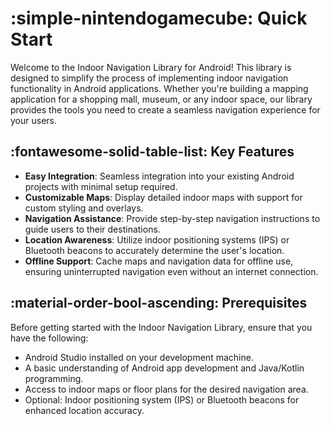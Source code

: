 # <span class="emoji"> :simple-nintendogamecube: </span> Quick Start

Welcome to the Indoor Navigation Library for Android! This library is designed to simplify the process of implementing indoor navigation functionality in Android applications. Whether you're building a mapping application for a shopping mall, museum, or any indoor space, our library provides the tools you need to create a seamless navigation experience for your users.

## <span class="emoji"> :fontawesome-solid-table-list: </span> Key Features

- **Easy Integration**: Seamless integration into your existing Android projects with minimal setup required.
- **Customizable Maps**: Display detailed indoor maps with support for custom styling and overlays.
- **Navigation Assistance**: Provide step-by-step navigation instructions to guide users to their destinations.
- **Location Awareness**: Utilize indoor positioning systems (IPS) or Bluetooth beacons to accurately determine the user's location.
- **Offline Support**: Cache maps and navigation data for offline use, ensuring uninterrupted navigation even without an internet connection.

## <span class="emoji"> :material-order-bool-ascending: </span> Prerequisites

Before getting started with the Indoor Navigation Library, ensure that you have the following:

- Android Studio installed on your development machine.
- A basic understanding of Android app development and Java/Kotlin programming.
- Access to indoor maps or floor plans for the desired navigation area.
- Optional: Indoor positioning system (IPS) or Bluetooth beacons for enhanced location accuracy.
